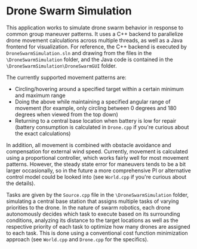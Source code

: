 # Drone Swarm Simulation

This application works to simulate drone swarm behavior in response to common group maneuver patterns. It uses a C++ backend to parallelize drone movement calculations across multiple threads, as well as a Java frontend for visualization. For reference, the C++ backend is executed by `DroneSwarmSimulation.sln` and drawing from the files in the `\DroneSwarmSimulation` folder, and the Java code is contained in the `\DroneSwarmSimulation\DroneSwarmGUI` folder.

The currently supported movement patterns are:
* Circling/hovering around a specified target within a certain minimum and maximum range
*	Doing the above while maintaining a specified angular range of movement (for example, only circling between 0 degrees and 180 degrees when viewed from the top down)
*	Returning to a central base location when battery is low for repair (battery consumption is calculated in `Drone.cpp` if you're curious about the exact calculations)

In addition, all movement is combined with obstacle avoidance and compensation for external wind speed. Currently, movement is calculated using a proportional controller, which works fairly well for most movement patterns. However, the steady state error for maneuvers tends to be a bit larger occasionally, so in the future a more comprehensive PI or alternative control model could be looked into (see `World.cpp` if you're curious about the details).

Tasks are given by the `Source.cpp` file in the `\DroneSwarmSimulation` folder, simulating a central base station that assigns multiple tasks of varying priorities to the drone. In the nature of swarm robotics, each drone autonomously decides which task to execute based on its surrounding conditions, analyzing its distance to the target locations as well as the respective priority of each task to optimize how many drones are assigned to each task. This is done using a conventional cost function minimization approach (see `World.cpp` and `Drone.cpp` for the specifics).

